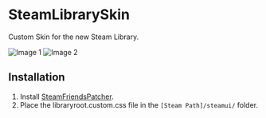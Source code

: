 # SteamLibrarySkin

Custom Skin for the new Steam Library.

![Image 1](https://i.imgur.com/jVWcHTW.png)
![Image 2](https://i.imgur.com/QuZU7oz.png)

## Installation
1. Install [SteamFriendsPatcher](https://github.com/PhantomGamers/SteamFriendsPatcher/releases).
2. Place the libraryroot.custom.css file in the ```[Steam Path]/steamui/``` folder.
